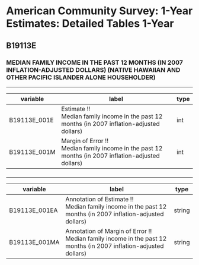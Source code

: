 # American Community Survey: 1-Year Estimates: Detailed Tables 1-Year

## B19113E

### MEDIAN FAMILY INCOME IN THE PAST 12 MONTHS (IN 2007 INFLATION-ADJUSTED DOLLARS) (NATIVE HAWAIIAN AND OTHER PACIFIC ISLANDER ALONE HOUSEHOLDER)

___

| variable | label | type |
| ----- | ----- | ----- |
| B19113E_001E | Estimate !!<br>Median family income in the past 12 months (in 2007 inflation-adjusted dollars) | int |
| B19113E_001M | Margin of Error !!<br>Median family income in the past 12 months (in 2007 inflation-adjusted dollars) | int |
### 

___

| variable | label | type |
| ----- | ----- | ----- |
| B19113E_001EA | Annotation of Estimate !!<br>Median family income in the past 12 months (in 2007 inflation-adjusted dollars) | string |
| B19113E_001MA | Annotation of Margin of Error !!<br>Median family income in the past 12 months (in 2007 inflation-adjusted dollars) | string |

